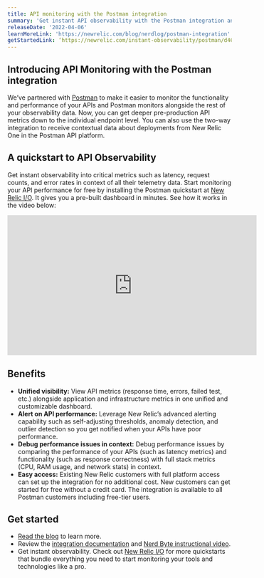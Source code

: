 ```yaml
---
title: API monitoring with the Postman integration
summary: 'Get instant API observability with the Postman integration and quickstart'
releaseDate: '2022-04-06'
learnMoreLink: 'https://newrelic.com/blog/nerdlog/postman-integration'
getStartedLink: ‘https://newrelic.com/instant-observability/postman/d465bf08-b737-4bc5-b5ad-dd5be272967b’
---
```

## Introducing API Monitoring with the Postman integration
We’ve partnered with [Postman](https://postman.com) to make it easier to monitor the functionality and performance of your APIs and Postman monitors alongside the rest of your observability data. Now, you can get deeper pre-production API metrics down to the individual endpoint level. You can also use the two-way integration to receive contextual data about deployments from New Relic One in the Postman API platform.

## A quickstart to API Observability
Get instant observability into critical metrics such as latency, request counts, and error rates in context of all their telemetry data. Start monitoring your API performance for free by installing the Postman quickstart at [New Relic I/O](https://newrelic.com/instant-observability). It gives you a pre-built dashboard in minutes. See how it works in the video below:

<iframe width="560" height="315" src="https://www.youtube.com/embed/c9GPsYc7mKY" title="YouTube video player" frameborder="0" allow="accelerometer; autoplay; clipboard-write; encrypted-media; gyroscope; picture-in-picture" allowfullscreen></iframe>

## Benefits
- **Unified visibility:** View API metrics (response time, errors, failed test, etc.) alongside application and infrastructure metrics in one unified and customizable dashboard.
- **Alert on API performance:** Leverage New Relic’s advanced alerting capability such as self-adjusting thresholds, anomaly detection, and outlier detection so you get notified when your APIs have poor performance.
- **Debug performance issues in context:** Debug performance issues by comparing the performance of your APIs (such as latency metrics) and functionality (such as response correctness) with full stack metrics (CPU, RAM usage, and network stats) in context.
- **Easy access:** Existing New Relic customers with full platform access can set up the integration for no additional cost. New customers can get started for free without a credit card. The integration is available to all Postman customers including free-tier users.

## Get started
-   [Read the blog](http://newrelic.com/blog/nerdlog/postman-integration) to learn more.
-   Review the [integration documentation](https://learning.postman.com/docs/integrations/available-integrations/new-relic/) and [Nerd Byte instructional video](https://www.youtube.com/watch?v=c9GPsYc7mKY).
- Get instant observability. Check out [New Relic I/O](https://newrelic.com/instant-observability/) for more quickstarts that bundle everything you need to start monitoring your tools and technologies like a pro.
